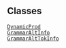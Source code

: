 ---
---
## Classes

<a href="../object/DynamicProd.html#DynamicProd"
target="main"><code>DynamicProd</code></a>  
<a href="../object/GrammarAltInfo.html#GrammarAltInfo"
target="main"><code>GrammarAltInfo</code></a>  
<a href="../object/GrammarAltTokInfo.html#GrammarAltTokInfo"
target="main"><code>GrammarAltTokInfo</code></a>  
